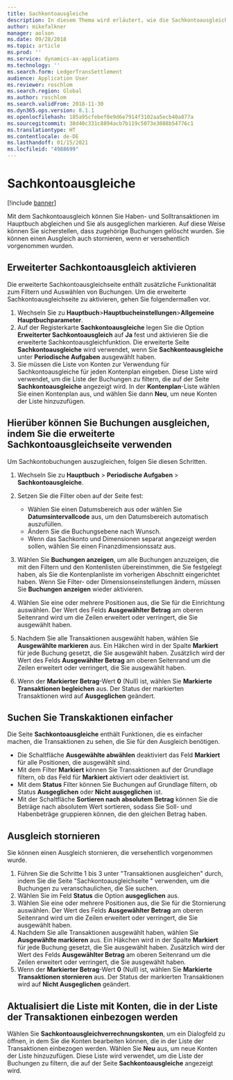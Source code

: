```yaml
---
title: Sachkontoausgleiche
description: In diesem Thema wird erläutert, wie die Sachkontoausgleichseite verwendet wird, um Sachkontobuchungen und Stornierungs-Ausgleiche auszugleichen.
author: mikefalkner
manager: aolson
ms.date: 09/28/2018
ms.topic: article
ms.prod: ''
ms.service: dynamics-ax-applications
ms.technology: ''
ms.search.form: LedgerTransSettlement
audience: Application User
ms.reviewer: roschlom
ms.search.region: Global
ms.author: roschlom
ms.search.validFrom: 2018-11-30
ms.dyn365.ops.version: 8.1.1
ms.openlocfilehash: 185a95cfebef0e9d6e7914f3102aa5ecb40a877a
ms.sourcegitcommit: 38d40c331c8894acb7b119c5073e3088b54776c1
ms.translationtype: HT
ms.contentlocale: de-DE
ms.lasthandoff: 01/15/2021
ms.locfileid: "4988699"
---
```

# <a name="ledger-settlements"></a>Sachkontoausgleiche

[!include [banner](../includes/banner.md)]

Mit dem Sachkontoausgleich können Sie Haben- und Solltransaktionen im Hauptbuch abgleichen und Sie als ausgeglichen markieren. Auf diese Weise können Sie sicherstellen, dass zugehörige Buchungen gelöscht wurden. Sie können einen Ausgleich auch stornieren, wenn er versehentlich vorgenommen wurden.

## <a name="enable-advanced-ledger-settlements"></a>Erweiterter Sachkontoausgleich aktivieren

Die erweiterte Sachkontoausgleichseite enthält zusätzliche Funktionalität zum Filtern und Auswählen von Buchungen. Um die erweiterte Sachkontoausgleichseite zu aktivieren, gehen Sie folgendermaßen vor.

1. Wechseln Sie zu **Hauptbuch**\>**Hauptbucheinstellungen**\>**Allgemeine Hauptbuchparameter**. 
2. Auf der Registerkarte **Sachkontoausgleiche** legen Sie die Option **Erweiterter Sachkontoausgleich** auf **Ja** fest und aktivieren Sie die erweiterte Sachkontoausgleichfunktion. Die erweiterte Seite **Sachkontoausgleiche** wird verwendet, wenn Sie **Sachkontoausgleiche** unter **Periodische Aufgaben** ausgewählt haben. 
3. Sie müssen die Liste von Konten zur Verwendung für Sachkontoausgleiche für jeden Kontenplan eingeben. Diese Liste wird verwendet, um die Liste der Buchungen zu filtern, die auf der Seite **Sachkontoausgleiche** angezeigt wird. In der **Kontenplan**-Liste wählen Sie einen Kontenplan aus, und wählen Sie dann **Neu**, um neue Konten der Liste hinzuzufügen.

## <a name="settle-transactions-by-using-the-advanced-ledger-settlements-page"></a>Hierüber können Sie Buchungen ausgleichen, indem Sie die erweiterte Sachkontoausgleichseite verwenden

Um Sachkontobuchungen auszugleichen, folgen Sie diesen Schritten.

1. Wechseln Sie zu **Hauptbuch** \> **Periodische Aufgaben** \> **Sachkontoausgleiche**.
2. Setzen Sie die Filter oben auf der Seite fest:

    - Wählen Sie einen Datumsbereich aus oder wählen Sie **Datumsintervallcode** aus, um den Datumsbereich automatisch auszufüllen.
    - Ändern Sie die Buchungsebene nach Wunsch.
    - Wenn das Sachkonto und Dimensionen separat angezeigt werden sollen, wählen Sie einen Finanzdimensionssatz aus.

3. Wählen Sie **Buchungen anzeigen**, um alle Buchungen anzuzeigen, die mit den Filtern und den  Kontenlisten übereinstimmen, die Sie festgelegt haben, als Sie die Kontenplanliste im vorherigen Abschnitt eingerichtet haben. Wenn Sie Filter- oder Dimensionseinstellungen ändern, müssen Sie **Buchungen anzeigen** wieder aktivieren.
4. Wählen Sie eine oder mehrere Positionen aus, die Sie für die Einrichtung auswählen. Der Wert des Felds **Ausgewählter Betrag** am oberen Seitenrand wird um die Zeilen erweitert oder verringert, die Sie ausgewählt haben.
5. Nachdem Sie alle Transaktionen ausgewählt haben, wählen Sie **Ausgewählte markieren** aus. Ein Häkchen wird in der Spalte **Markiert** für jede Buchung gesetzt, die Sie ausgewählt haben. Zusätzlich wird der Wert des Felds **Ausgewählter Betrag** am oberen Seitenrand um die Zeilen erweitert oder verringert, die Sie ausgewählt haben.
6. Wenn der **Markierter Betrag**-Wert **0** (Null) ist, wählen Sie **Markierte Transaktionen begleichen** aus. Der Status der markierten Transaktionen wird auf **Ausgeglichen** geändert.

## <a name="make-transactions-easier-to-find"></a>Suchen Sie Transkaktionen einfacher

Die Seite **Sachkontoausgleiche** enthält Funktionen, die es einfacher machen, die Transaktionen zu sehen, die Sie für den Ausgleich benötigen.

- Die Schaltfläche **Ausgewählte abwählen** deaktiviert das Feld **Markiert** für alle Positionen, die ausgewählt sind.
- Mit dem Filter **Markiert** können Sie Transaktionen auf der Grundlage filtern, ob das Feld für **Markiert** aktiviert oder deaktiviert ist.
- Mit dem **Status** Filter können Sie Buchungen auf Grundlage filtern, ob Status **Ausgeglichen** oder **Nicht ausgeglichen** ist.
- Mit der Schaltfläche **Sortieren nach absolutem Betrag** können Sie die Beträge nach absolutem Wert sortieren, sodass Sie Soll- und Habenbeträge gruppieren können, die den gleichen Betrag haben.

## <a name="reverse-a-settlement"></a>Ausgleich stornieren

Sie können einen Ausgleich stornieren, die versehentlich vorgenommen wurde.

1. Führen Sie die Schritte 1 bis 3 unter "Transaktionen ausgleichen" durch, indem Sie die Seite  "Sachkontoausgleichseite " verwenden, um die Buchungen zu veranschaulichen, die Sie suchen.
2. Wählen Sie im Feld **Status** die Option **ausgeglichen** aus.
3. Wählen Sie eine oder mehrere Positionen aus, die Sie für die Stornierung auswählen. Der Wert des Felds **Ausgewählter Betrag** am oberen Seitenrand wird um die Zeilen erweitert oder verringert, die Sie ausgewählt haben.
4. Nachdem Sie alle Transaktionen ausgewählt haben, wählen Sie **Ausgewählte markieren** aus. Ein Häkchen wird in der Spalte **Markiert** für jede Buchung gesetzt, die Sie ausgewählt haben. Zusätzlich wird der Wert des Felds **Ausgewählter Betrag** am oberen Seitenrand um die Zeilen erweitert oder verringert, die Sie ausgewählt haben.
5. Wenn der **Markierter Betrag**-Wert **0** (Null) ist, wählen Sie **Markierte Transaktionen stornieren** aus. Der Status der markierten Transaktionen wird auf **Nicht Ausgeglichen** geändert.

## <a name="update-the-list-of-accounts-that-are-included-in-the-list-of-transactions"></a>Aktualisiert die Liste mit Konten, die in der Liste der Transaktionen einbezogen werden

Wählen Sie **Sachkontoausgleichverrechnungskonten**, um ein Dialogfeld zu öffnen, in dem Sie die Konten bearbeiten können, die in der Liste der Transaktionen einbezogen werden. Wählen Sie **Neu** aus, um neue Konten der Liste hinzuzufügen. Diese Liste wird verwendet, um die Liste der Buchungen zu filtern, die auf der Seite **Sachkontoausgleiche** angezeigt wird.
